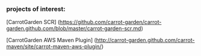 
### projects of interest:

[CarrotGarden SCR]
(https://github.com/carrot-garden/carrot-garden.github.com/blob/master/carrot-garden-scr.md)

[CarrotGarden AWS Maven Plugin]
(http://carrot-garden.github.com/carrot-maven/site/carrot-maven-aws-plugin/)
